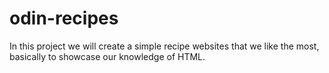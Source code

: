 # odin-recipes

In this project we will create a simple recipe websites that we like the most, basically to showcase our knowledge of HTML.

